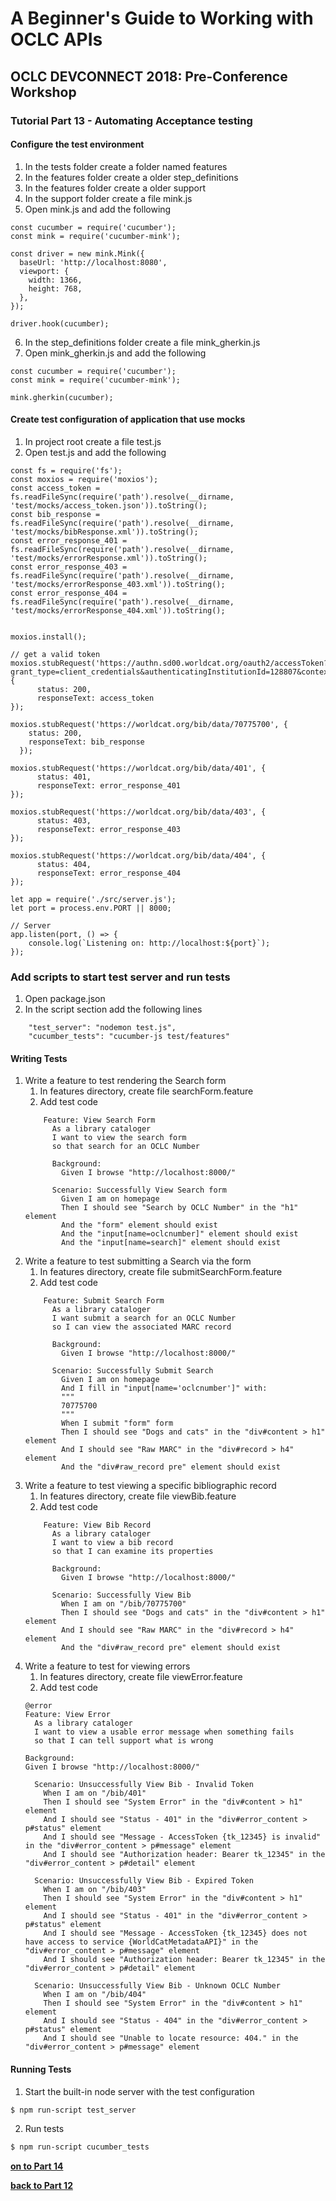 # A Beginner's Guide to Working with OCLC APIs
## OCLC DEVCONNECT 2018: Pre-Conference Workshop
### Tutorial Part 13 - Automating Acceptance testing

#### Configure the test environment
1. In the tests folder create a folder named features
2. In the features folder create a older step_definitions
3. In the features folder create a older support
4. In the support folder create a file mink.js
5. Open mink.js and add the following

```
const cucumber = require('cucumber');
const mink = require('cucumber-mink');

const driver = new mink.Mink({
  baseUrl: 'http://localhost:8080',
  viewport: {
    width: 1366,
    height: 768,
  },
});

driver.hook(cucumber);
```

6. In the step_definitions folder create a file mink_gherkin.js
7. Open mink_gherkin.js and add the following
```
const cucumber = require('cucumber');
const mink = require('cucumber-mink');

mink.gherkin(cucumber);
``` 

#### Create test configuration of application that use mocks
1. In project root create a file test.js
2. Open test.js and add the following

```
const fs = require('fs');
const moxios = require('moxios');
const access_token = fs.readFileSync(require('path').resolve(__dirname, 'test/mocks/access_token.json')).toString();
const bib_response = fs.readFileSync(require('path').resolve(__dirname, 'test/mocks/bibResponse.xml')).toString();
const error_response_401 = fs.readFileSync(require('path').resolve(__dirname, 'test/mocks/errorResponse.xml')).toString();
const error_response_403 = fs.readFileSync(require('path').resolve(__dirname, 'test/mocks/errorResponse_403.xml')).toString();
const error_response_404 = fs.readFileSync(require('path').resolve(__dirname, 'test/mocks/errorResponse_404.xml')).toString();


moxios.install();

// get a valid token
moxios.stubRequest('https://authn.sd00.worldcat.org/oauth2/accessToken?grant_type=client_credentials&authenticatingInstitutionId=128807&contextInstitutionId=128807&scope=WorldCatMetadataAPI', {
      status: 200,
      responseText: access_token
});

moxios.stubRequest('https://worldcat.org/bib/data/70775700', {
    status: 200,
    responseText: bib_response
  }); 

moxios.stubRequest('https://worldcat.org/bib/data/401', {
      status: 401,
      responseText: error_response_401
});

moxios.stubRequest('https://worldcat.org/bib/data/403', {
      status: 403,
      responseText: error_response_403
});

moxios.stubRequest('https://worldcat.org/bib/data/404', {
      status: 404,
      responseText: error_response_404
});

let app = require('./src/server.js');
let port = process.env.PORT || 8000;

// Server
app.listen(port, () => {
    console.log(`Listening on: http://localhost:${port}`);
});
```

### Add scripts to start test server and run tests
1. Open package.json
2. In the script section add the following lines
```
    "test_server": "nodemon test.js",
    "cucumber_tests": "cucumber-js test/features"
``` 

#### Writing Tests
1. Write a feature to test rendering the Search form
    1. In features directory, create file searchForm.feature
    2. Add test code
    ```
        Feature: View Search Form
          As a library cataloger
          I want to view the search form
          so that search for an OCLC Number
          
          Background:
            Given I browse "http://localhost:8000/"
          
          Scenario: Successfully View Search form
            Given I am on homepage
            Then I should see "Search by OCLC Number" in the "h1" element
            And the "form" element should exist
            And the "input[name=oclcnumber]" element should exist
            And the "input[name=search]" element should exist
    ```    
2. Write a feature to test submitting a Search via the form
    1. In features directory, create file submitSearchForm.feature
    2. Add test code
    ```
        Feature: Submit Search Form
          As a library cataloger
          I want submit a search for an OCLC Number
          so I can view the associated MARC record
        
          Background:
            Given I browse "http://localhost:8000/"
          
          Scenario: Successfully Submit Search
            Given I am on homepage
            And I fill in "input[name='oclcnumber']" with:
            """
            70775700
            """
            When I submit "form" form
            Then I should see "Dogs and cats" in the "div#content > h1" element
            And I should see "Raw MARC" in the "div#record > h4" element
            And the "div#raw_record pre" element should exist
    ```    
3. Write a feature to test viewing a specific bibliographic record
    1. In features directory, create file viewBib.feature
    2. Add test code
    ```
        Feature: View Bib Record
          As a library cataloger
          I want to view a bib record
          so that I can examine its properties
          
          Background:
            Given I browse "http://localhost:8000/"  
          
          Scenario: Successfully View Bib
            When I am on "/bib/70775700"
            Then I should see "Dogs and cats" in the "div#content > h1" element
            And I should see "Raw MARC" in the "div#record > h4" element 
            And the "div#raw_record pre" element should exist
    ```
4. Write a feature to test for viewing errors
    1. In features directory, create file viewError.feature
    2. Add test code
    ```
    @error
    Feature: View Error
      As a library cataloger
      I want to view a usable error message when something fails
      so that I can tell support what is wrong
      
    Background:
    Given I browse "http://localhost:8000/"
      
      Scenario: Unsuccessfully View Bib - Invalid Token
        When I am on "/bib/401"
        Then I should see "System Error" in the "div#content > h1" element
        And I should see "Status - 401" in the "div#error_content > p#status" element
        And I should see "Message - AccessToken {tk_12345} is invalid" in the "div#error_content > p#message" element
        And I should see "Authorization header: Bearer tk_12345" in the "div#error_content > p#detail" element
    
      Scenario: Unsuccessfully View Bib - Expired Token
        When I am on "/bib/403"
        Then I should see "System Error" in the "div#content > h1" element
        And I should see "Status - 401" in the "div#error_content > p#status" element
        And I should see "Message - AccessToken {tk_12345} does not have access to service {WorldCatMetadataAPI}" in the "div#error_content > p#message" element
        And I should see "Authorization header: Bearer tk_12345" in the "div#error_content > p#detail" element  
        
      Scenario: Unsuccessfully View Bib - Unknown OCLC Number
        When I am on "/bib/404"
        Then I should see "System Error" in the "div#content > h1" element
        And I should see "Status - 404" in the "div#error_content > p#status" element
        And I should see "Unable to locate resource: 404." in the "div#error_content > p#message" element
    ```
#### Running Tests
1. Start the built-in node server with the test configuration
```bash
$ npm run-script test_server
```
2. Run tests
```bash
$ npm run-script cucumber_tests
```

**[on to Part 14](tutorial-14.md)**

**[back to Part 12](tutorial-12.md)**